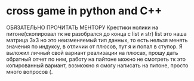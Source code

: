 # cross game in python and C++
ОБЯЗАТЕЛЬНО ПРОЧИТАТЬ МЕНТОРУ
Крестики нолики на питоне(скопировал тк не разобрался до конца с list и str) list это наша матрица 3х3 но это неизменяемый тип данных, то есть нельзя менять значения по индуксу, в отличии от плюсов, тут я и попал в ступор.
Я выложил личный свой вариант реализации на плюсах, прошу дать обратный отчет по ним, работу на пайтоне можно не смотреть тк это копированный вариант, возможно я смогу написать на питоне, просто много вопросов (.
